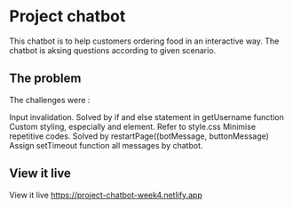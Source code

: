 # Project chatbot

This chatbot is to help customers ordering food in an interactive way. The chatbot is aksing questions according to given scenario.

## The problem

The challenges were :

Input invalidation. Solved by if and else statement in getUsername function
Custom styling, especially and element. Refer to style.css 
Minimise repetitive codes. Solved by restartPage((botMessage, buttonMessage) Assign setTimeout function all messages by chatbot.

## View it live
 View it live https://project-chatbot-week4.netlify.app
